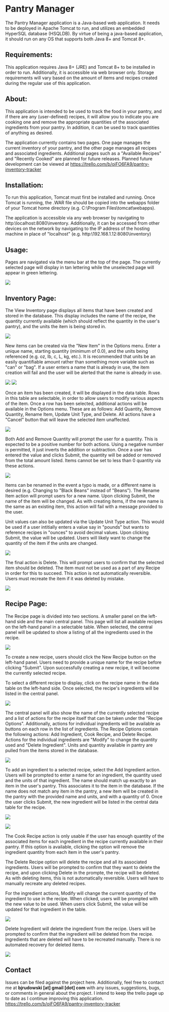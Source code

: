 # Pantry Manager
The Pantry Manager application is a Java-based web application. It needs to be deployed in Apache Tomcat to run, and utilizes an embedded HyperSQL database (HSQLDB). By virtue of being a java-based application, it should run on any OS that supports both Java 8+ and Tomcat 8+.

## Requirements:

This application requires Java 8+ (JRE) and Tomcat 8+ to be installed in order to run. Additionally, it is accessible via web browser only. Storage requirements will vary based on the amount of items and recipes created during the regular use of this application.

## About:

This application is intended to be used to track the food in your pantry, and if there are any (user-defined) recipes, it will allow you to indicate you are cooking one and remove the appropriate quantities of the associated ingredients from your pantry. In addition, it can be used to track quantities of anything as desired.

The application currently contains two pages. One page manages the current inventory of your pantry, and the other page manages all recipes and associated ingredients. Additional pages such as a "Available Recipes" and "Recently Cooked" are planned for future releases. Planned future development can be viewed at https://trello.com/b/oiFO6FA9/pantry-inventory-tracker


## Installation:

To run this application, Tomcat must first be installed and running. Once Tomcat is running, the .WAR file should be copied into the webapps folder of your Tomcat home directory (e.g. C:\Program Files\tomcat\webapps).

The application is accessible via any web browser by navigating to http:\\localhost:8080\inventory. Additionally, it can be accessed from other devices on the network by navigating to the IP address of the hosting machine in place of "localhost" (e.g. http:\\192.168.1.12:8080\inventory)

## Usage:

Pages are navigated via the menu bar at the top of the page. The currently selected page will display in tan lettering while the unselected page will appear in green lettering.

<a href="./img/NavBar.PNG"><img src="./img/NavBar.PNG"/></a>
## Inventory Page:

The View Inventory page displays all items that have been created and stored in the database. This display includes the name of the recipe, the quantity currently available (which should reflect the quantity in the user's pantry), and the units the item is being stored in.

<a href="./img/InventoryMain.PNG"><img src="./img/InventoryMain.PNG"/></a>

New items can be created via the "New Item" in the Options menu. Enter a unique name, starting quantity (minimum of 0.0), and the units being referenced (e.g. oz, lb, c, L, kg, etc.). It is recommended that units be an easily quantifiable amount rather than something more variable such as "can" or "bag". If a user enters a name that is already in use, the item creation will fail and the user will be alerted that the name is already in use.

<a href="./img/InventoryOptionsBlank.PNG"><img src="./img/InventoryOptionsBlank.PNG"/></a> <a href="./img/NewItemPopup.PNG"><img src="./img/NewItemPopup.PNG"/></a>

Once an item has been created, it will be displayed in the data table. Rows in this table are selectable, in order to allow users to modify various aspects of the item. Once a row has been selected, additional actions will be available in the Options menu. These are as follows: Add Quantity, Remove Quantity, Rename Item, Update Unit Type, and Delete. All actions have a "Cancel" button that will leave the selected item unaffected.

<a href="./img/InventoryOptionsSelected.PNG"><img src="./img/InventoryOptionsSelected.PNG"/></a>

Both Add and Remove Quantity will prompt the user for a quantity. This is expected to be a positive number for both actions. Using a negative number is permitted, it just inverts the addition or subtraction. Once a user has entered the value and clicks Submit, the quantity will be added or removed from the total amount listed. Items cannot be set to less than 0 quantity via these actions. 

<a href="./img/AddQtyItem.PNG"><img src="./img/AddQtyItem.PNG"/></a>

Items can be renamed in the event a typo is made, or a different name is desired (e.g. Changing to "Black Beans" instead of "Beans"). The Rename Item action will prompt users for a new name. Upon clicking Submit, the name of the item will be changed. As with creating items, if the new name is the same as an existing item, this action will fail with a message provided to the user.

Unit values can also be updated via the Update Unit Type action. This would be used if a user intitially enters a value say in "pounds" but wants to reference recipes in "ounces" to avoid decimal values. Upon clicking Submit, the value will be updated. Users will likely want to change the quantity of the item if the units are changed.

<a href="./img/ItemUpdateUnits.PNG"><img src="./img/ItemUpdateUnits.PNG"/></a>

The final action is Delete. This will prompt users to confirm that the selected item should be deleted. The item must not be used as a part of any Recipe in order for this to succeed. This action is not automatically reversible. Users must recreate the item if it was deleted by mistake.

<a href="./img/ItemConfirmDelete.PNG"><img src="./img/ItemConfirmDelete.PNG"/></a>

## Recipe Page:

The Recipe page is divided into two sections. A smaller panel on the left-hand side and the main central panel. This page will list all available recipes on the left-hand panel in a selectable table. When selected, the central panel will be updated to show a listing of all the ingredients used in the recipe.

<a href="./img/RecipeCleared.PNG"><img src="./img/RecipeCleared.PNG"/></a>


To create a new recipe, users should click the New Recipe button on the left-hand panel. Users need to provide a unique name for the recipe before clicking "Submit". Upon successfully creating a new recipe, it will become the currently selected recipe.

To select a different recipe to display, click on the recipe name in the data table on the left-hand side. Once selected, the recipe's ingredients will be listed in the central panel.

<a href="./img/RecipeSelected.PNG"><img src="./img/RecipeSelected.PNG"/></a>

The central panel will also show the name of the currently selected recipe and a list of actions for the recipe itself that can be taken under the "Recipe Options". Additionally, actions for individual ingredients will be available as buttons on each row in the list of ingredients. The Recipe Options contain the following actions: Add Ingredient, Cook Recipe, and Delete Recipe. Actions for the individual ingredients are "Modify" to change the quantity used and "Delete Ingredient". Units and quantity available in pantry are pulled from the items stored in the database.

<a href="./img/RecipeOptions.PNG"><img src="./img/RecipeOptions.PNG"/></a>

To add an ingredient to a selected recipe, select the Add Ingredient action. Users will be prompted to enter a name for an ingredient, the quantity used and the units of that ingredient. The name should match up exactly to an item in the user's pantry. This associates it to the item in the database. If the name does not match any item in the pantry, a new item will be created in the pantry with the provided name and units, and with a quantity of 0. Once the user clicks Submit, the new ingredient will be listed in the central data table for the recipe.

<a href="./img/NewIngredient.PNG"><img src="./img/NewIngredient.PNG"/></a>

<a href="./img/CreateItemFromIngredient.PNG"><img src="./img/CreateItemFromIngredient.PNG"/></a>

The Cook Recipe action is only usable if the user has enough quantity of the associated items for each ingredient in the recipe currently available in their pantry. If this option is available, clicking the option will remove the ingredient quantity from each item in the user's pantry.

The Delete Recipe option will delete the recipe and all its associated ingredients. Users will be prompted to confirm that they want to delete the recipe, and upon clicking Delete in the prompte, the recipe will be deleted. As with deleting items, this is not automatically reversible. Users will have to manually recreate any deleted recipes.

For the ingredient actions, Modify will change the current quantity of the ingredient to use in the recipe. When clicked, users will be prompted with the new value to be used. When users click Submit, the value will be updated for that ingredient in the table.

<a href="./img/ChangeIngredientQuantity.PNG"><img src="./img/ChangeIngredientQuantity.PNG"/></a>

Delete Ingredient will delete the ingredient from the recipe. Users will be prompted to confirm that the ingredient will be deleted from the recipe. Ingredients that are deleted will have to be recreated manually. There is no automated recovery for deleted items.

<a href="./img/IngredientDelete.PNG"><img src="./img/IngredientDelete.PNG"/></a>

## Contact
Issues can be filed against the project here. Additionally, feel free to contact me at **bjrudowski [at] gmail [dot] com** with any issues, suggestions, bugs, or comments in general about the project. I intend to keep the trello page up to date as I continue improving this application. https://trello.com/b/oiFO6FA9/pantry-inventory-tracker

